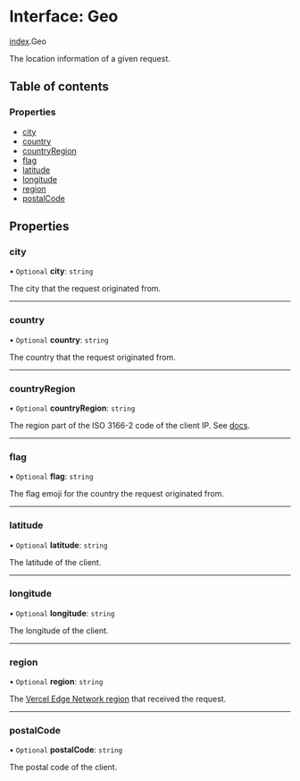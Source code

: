 # Interface: Geo

[index](../modules/index.md).Geo

The location information of a given request.

## Table of contents

### Properties

- [city](index.Geo.md#city)
- [country](index.Geo.md#country)
- [countryRegion](index.Geo.md#countryregion)
- [flag](index.Geo.md#flag)
- [latitude](index.Geo.md#latitude)
- [longitude](index.Geo.md#longitude)
- [region](index.Geo.md#region)
- [postalCode](index.Geo.md#region)

## Properties

### city

• `Optional` **city**: `string`

The city that the request originated from.

---

### country

• `Optional` **country**: `string`

The country that the request originated from.

---

### countryRegion

• `Optional` **countryRegion**: `string`

The region part of the ISO 3166-2 code of the client IP.
See [docs](https://vercel.com/docs/concepts/edge-network/headers#x-vercel-ip-country-region).

---

### flag

• `Optional` **flag**: `string`

The flag emoji for the country the request originated from.

---

### latitude

• `Optional` **latitude**: `string`

The latitude of the client.

---

### longitude

• `Optional` **longitude**: `string`

The longitude of the client.

---

### region

• `Optional` **region**: `string`

The [Vercel Edge Network region](https://vercel.com/docs/concepts/edge-network/regions) that received the request.

---

### postalCode

• `Optional` **postalCode**: `string`

The postal code of the client.
